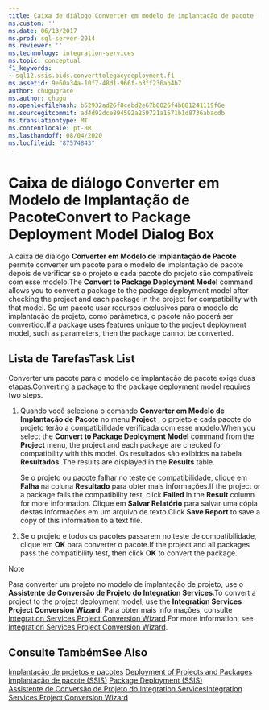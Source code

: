 ```yaml
---
title: Caixa de diálogo Converter em modelo de implantação de pacote | Microsoft Docs
ms.custom: ''
ms.date: 06/13/2017
ms.prod: sql-server-2014
ms.reviewer: ''
ms.technology: integration-services
ms.topic: conceptual
f1_keywords:
- sql12.ssis.bids.converttolegacydeployment.f1
ms.assetid: 9e60a34a-10f7-48d1-966f-b3ff236ab4b7
author: chugugrace
ms.author: chugu
ms.openlocfilehash: b52932ad26f8cebd2e67b0025f4b881241119f6e
ms.sourcegitcommit: ad4d92dce894592a259721a1571b1d8736abacdb
ms.translationtype: MT
ms.contentlocale: pt-BR
ms.lasthandoff: 08/04/2020
ms.locfileid: "87574843"
---
```

# <a name="convert-to-package-deployment-model-dialog-box"></a><span data-ttu-id="9e036-102">Caixa de diálogo Converter em Modelo de Implantação de Pacote</span><span class="sxs-lookup"><span data-stu-id="9e036-102">Convert to Package Deployment Model Dialog Box</span></span>
  <span data-ttu-id="9e036-103">A caixa de diálogo **Converter em Modelo de Implantação de Pacote** permite converter um pacote para o modelo de implantação de pacote depois de verificar se o projeto e cada pacote do projeto são compatíveis com esse modelo.</span><span class="sxs-lookup"><span data-stu-id="9e036-103">The **Convert to Package Deployment Model** command allows you to convert a package to the package deployment model after checking the project and each package in the project for compatibility with that model.</span></span> <span data-ttu-id="9e036-104">Se um pacote usar recursos exclusivos para o modelo de implantação de projeto, como parâmetros, o pacote não poderá ser convertido.</span><span class="sxs-lookup"><span data-stu-id="9e036-104">If a package uses features unique to the project deployment model, such as parameters, then the package cannot be converted.</span></span>  
  
## <a name="task-list"></a><span data-ttu-id="9e036-105">Lista de Tarefas</span><span class="sxs-lookup"><span data-stu-id="9e036-105">Task List</span></span>  
 <span data-ttu-id="9e036-106">Converter um pacote para o modelo de implantação de pacote exige duas etapas.</span><span class="sxs-lookup"><span data-stu-id="9e036-106">Converting a package to the package deployment model requires two steps.</span></span>  
  
1.  <span data-ttu-id="9e036-107">Quando você seleciona o comando **Converter em Modelo de Implantação de Pacote** no menu **Project** , o projeto e cada pacote do projeto terão a compatibilidade verificada com esse modelo.</span><span class="sxs-lookup"><span data-stu-id="9e036-107">When you select the **Convert to Package Deployment Model** command from the **Project** menu, the project and each package are checked for compatibility with this model.</span></span> <span data-ttu-id="9e036-108">Os resultados são exibidos na tabela **Resultados** .</span><span class="sxs-lookup"><span data-stu-id="9e036-108">The results are displayed in the **Results** table.</span></span>  
  
     <span data-ttu-id="9e036-109">Se o projeto ou pacote falhar no teste de compatibilidade, clique em **Falha** na coluna **Resultado** para obter mais informações.</span><span class="sxs-lookup"><span data-stu-id="9e036-109">If the project or a package fails the compatibility test, click **Failed** in the **Result** column for more information.</span></span> <span data-ttu-id="9e036-110">Clique em **Salvar Relatório** para salvar uma cópia destas informações em um arquivo de texto.</span><span class="sxs-lookup"><span data-stu-id="9e036-110">Click **Save Report** to save a copy of this information to a text file.</span></span>  
  
2.  <span data-ttu-id="9e036-111">Se o projeto e todos os pacotes passarem no teste de compatibilidade, clique em **OK** para converter o pacote.</span><span class="sxs-lookup"><span data-stu-id="9e036-111">If the project and all packages pass the compatibility test, then click **OK** to convert the package.</span></span>  
  
> [!NOTE]  
>  <span data-ttu-id="9e036-112">Para converter um projeto no modelo de implantação de projeto, use o **Assistente de Conversão de Projeto do Integration Services**.</span><span class="sxs-lookup"><span data-stu-id="9e036-112">To convert a project to the project deployment model, use the **Integration Services Project Conversion Wizard**.</span></span> <span data-ttu-id="9e036-113">Para obter mais informações, consulte [Integration Services Project Conversion Wizard](../../2014/integration-services/integration-services-project-conversion-wizard.md).</span><span class="sxs-lookup"><span data-stu-id="9e036-113">For more information, see [Integration Services Project Conversion Wizard](../../2014/integration-services/integration-services-project-conversion-wizard.md).</span></span>  
  
## <a name="see-also"></a><span data-ttu-id="9e036-114">Consulte Também</span><span class="sxs-lookup"><span data-stu-id="9e036-114">See Also</span></span>  
 <span data-ttu-id="9e036-115">[Implantação de projetos e pacotes](packages/deploy-integration-services-ssis-projects-and-packages.md) </span><span class="sxs-lookup"><span data-stu-id="9e036-115">[Deployment of Projects and Packages](packages/deploy-integration-services-ssis-projects-and-packages.md) </span></span>  
 <span data-ttu-id="9e036-116">[Implantação de pacote &#40;SSIS&#41;](packages/legacy-package-deployment-ssis.md) </span><span class="sxs-lookup"><span data-stu-id="9e036-116">[Package Deployment &#40;SSIS&#41;](packages/legacy-package-deployment-ssis.md) </span></span>  
 [<span data-ttu-id="9e036-117">Assistente de Conversão de Projeto do Integration Services</span><span class="sxs-lookup"><span data-stu-id="9e036-117">Integration Services Project Conversion Wizard</span></span>](../../2014/integration-services/integration-services-project-conversion-wizard.md)  
  
  
